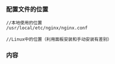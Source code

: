 ### 配置文件的位置

```
//本地使用的位置
/usr/local/etc/nginx/nginx.conf
```

```
//Linux中的位置（利用面板安装和手动安装有差别）
```

### 内容

